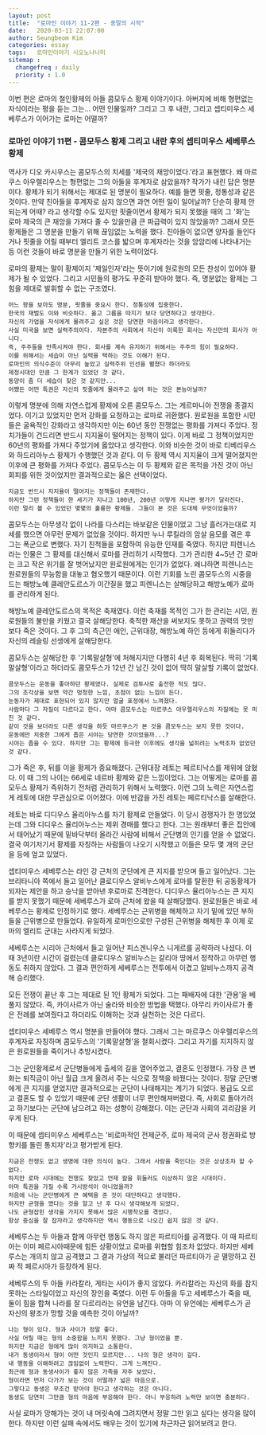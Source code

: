 ```yaml
---
layout: post
title:  "로마인 이야기 11-2편 - 종말의 시작"
date:   2020-03-11 22:07:00
author: Seungbeom Kim
categories: essay
tags:	로마인이야기 시오노나나미
sitemap :
  changefreq : daily
  priority : 1.0
---
```


이번 편은 로마의 철인황제의 아들 콤모두스 황제 이야기이다. 아버지에 비해 형편없는 자식이라는 평을 듣는 그는... 어떤 인물일까? 그리고 그 후 내란, 그리고 셉티미우스 세베루스가 이어가는 로마는 어떨까?

### 로마인 이야기 11편 - 콤모두스 황제 그리고 내란 후의 셉티미우스 세베루스 황제

역사가 디오 카시우스는 콤모두스의 치세를 '제국의 재앙이었다.'라고 표현했다. 왜 마르쿠스 아우렐리우스는 형편없는 그의 아들을 후계자로 삼았을까? 작가가 내린 답은 명분이다. 황제가 되기 위해서는 제대로 된 명분이 필요하다. 예를 들면 핏줄, 정통성과 같은 것이다. 만약 친아들을 후계자로 삼지 않으면 과연 어떤 일이 일어날까? 단순히 황제 안되는게 어때? 라고 생각할 수도 있지만 핏줄이면서 황제가 되지 못했을 때의 그 '화'는 로마 제국의 큰 재앙을 가져다 줄 수 있을만큼 큰 파급력이 있지 않았을까? 그래서 모든 황제들은 그 명분을 만들기 위해 끊임없는 노력을 했다. 친아들이 없으면 양자를 들인다거나 핏줄을 어릴 때부터 엘리트 코스를 밟으며 후계자라는 것을 암암리에 나타내거는 등 이런 것들이 바로 명분을 만들기 위한 노력이었다.

로마의 황제는 말이 황제이지 '제일인자'라는 뜻이기에 원로원의 모든 찬성이 있어야 황제가 될 수 있었다. 그리고 시민들의 평가도 꾸준히 받아야 했다. 즉, 명분없는 황제는 그 힘을 제대로 발휘할 수 없는 구조였다.

```
어느 왕을 보아도 명분, 핏줄을 중요시 한다. 정통성에 집중한다.
한국의 재벌도 이와 비슷하다. 옳고 그름을 따지기 보다 당연하다고 생각한다.
자신의 가업을 자식에게 물려주고 싶은 것은 당연한 마음이라고 생각한다.
사실 미국을 보면 실력주의이다. 자본주의 사회에서 자신이 이룩한 회사는 자신만의 회사가 아니다.
즉, 주주들을 만족시켜야 한다. 회사를 계속 유지하기 위해서는 주주의 힘이 필요하다.
이를 위해서는 세습이 아닌 실력을 택하는 것도 이해가 된다.
로마인의 의식수준이 아무리 높았고 실력주위 인선을 펼쳤다 하더라도
제정시대인 만큼 그 한계가 있었던 것 같다.
동양이 좀 더 세습이 잦은 것 같지만...
어쨌든 어떤 특권은 자신의 핏줄에게 물려주고 싶어 하는 것은 본능아닐까?
```

이렇게 명분에 의해 자연스럽게 황제에 오른 콤모두스. 그는 게르마니아 전쟁을 종결지었다. 이기고 있었지만 먼저 강화를 요청하고는 로마로 귀환했다. 원로원을 포함한 시민들은 굴욕적인 강화라고 생각하지만 이는 60년 동안 전쟁없는 평화를 가져다 주었다. 정치가들이 건드리면 반드시 지지율이 떨어지는 정책이 있다. 이게 바로 그 정책이었지만 60년의 평화를 가져다 주었기에 옳았다고 생각한다. 이와 비슷한 것이 바로 티베리우스와 하드리아누스 황제가 수행했던 것과 같다. 이 두 황제 역시 지지율이 크게 떨어졌지만 이후에 큰 평화를 가져다 주었다. 콤모두스는 이 두 황제와 같은 목적을 가진 것이 아닌 회피를 위한 것이었지만 결과적으로는 옳은 선택이었다.

```
지금도 반드시 지지율이 떨어지는 정책들이 존재한다.
하지만 그런 정책들이 한 세기가 지나고 100년, 200년 이렇게 지나면 평가가 달라진다.
이런 멀리 볼 수 있었던 몇몇의 훌륭한 황제들. 그들이 본 것은 도대체 무엇이었을까?
```

콤모두스는 아무생각 없이 나라를 다스리는 바보같은 인물이었고 그냥 흘러가는대로 치세를 했으면 아무런 문제가 없었을 것이다. 하지만 누나 루킬라의 암살 음모를 겪은 후 그는 폭군으로 변했다. 자기 친척들을 포함하여 유능한 인재를 죽였다. 하지만 피렌니스라는 인물은 그 황제를 대신해서 로마를 관리하기 시작했다. 그가 관리한 4~5년 간 로마는 크고 작은 위기를 잘 벗어났지만 원로원에게는 인기가 없었다. 왜냐하면 피렌니스는 원로원들의 무능함을 대놓고 혐오했기 때문이다. 이런 기회를 노린 콤모두스의 시중을 드는 해방노예 클레안도르스가 이간질을 했고 피렌니스는 살해당하고 해방노예가 로마를 관리하게 된다.

해방노예 클레안도르스의 목적은 축재였다. 이런 축재를 목적인 그가 한 관리는 시민, 원로원들의 불만을 키웠고 결국 살해당한다. 축적한 재산을 써보지도 못하고 권력의 맛만 보다 죽은 것이다. 그 후 그의 측근인 애인, 근위대장, 해방노예 하인 등에게 휘둘리다가 자신의 레슬링 선생에게 살해당한다.

콤모두스는 살해당한 후 '기록말살형'에 처해지지만 다행히 4년 후 회복된다. 딱히 '기록말살형'이라고 하더라도 콤모두스가 12년 간 남긴 것이 없어 딱히 말살할 기록이 없었다.

```
콤모두스는 운동을 좋아하던 황제였다. 실제로 검투사로 출전한 적도 많다.
그의 조각상을 보면 약간 멍청한 느낌, 초점이 없는 느낌이 든다.
눈동자가 제대로 표현되어 있지 않지만 얼굴 표정에서 느껴졌다.
사람마다 그 자질이 다르다고 한다. 아마 콤모두스는 마르쿠스 아우렐리우스의 자질에는 못 미친 것 같다.
같이 것을 보더라도 다른 생각을 하듯 마르쿠스가 본 것을 콤모두스는 보지 못한 것이다.
운동에만 치중한 그에게 좁은 시야는 당연한 것이었을까...?
시야는 좁을 수 있다. 하지만 그는 황제에 등극한 이후에도 생각을 넓히려는 노력조차 없었던 것 같다.
```

그가 죽은 후, 뒤를 이을 황제가 중요해졌다. 근위대장 레토는 페르티낙스를 제위에 앉혔다. 이 때 그의 나이는 66세로 네르바 황제와 같은 느낌이었다. 그는 어떻게는 로마를 콤모두스 황제가 즉위하기 전처럼 관리하기 위해서 노력했다. 이런 그의 노력은 자연스럽게 레토에 대한 무관심으로 이어졌다. 이에 반감을 가진 레토는 페르티낙스를 살해한다.

레토는 바로 디디우스 율리아누스를 차기 황제로 만들었다. 이 당시 경쟁자가 한 명있었는데 그와 디디우스 율리아누스는 제위 경매를 했다고 한다. 그는 원래부터 좋은 집안에서 태어났기 때문에 밑바닥부터 올라간 사람에 비해서 군단병의 인기를 얻을 수 없었다. 결국 여기저기서 황제를 자칭하는 사람들이 나오기 시작했고 이들은 모두 몇 개의 군단을 등에 엎고 있었다.

셉티미우스 세베루스는 라인 강 근처의 군단에게 큰 지지를 받으며 들고 일어났다. 그는 브리타니아 쪽에서 들고 일어난 클로디우스 알비누스에게 로마를 탈환한 뒤 공동황제가 되자는 제안을 하고 승낙을 받아낸 후로마로 진격한다. 디디우스 율리아누스는 큰 지지를 받지 못했기 때문에 세베루스가 로마 근처에 왔을 때 살해당했다. 원로원들은 바로 세베루스는 황제로 인정하기로 했다. 세베루스는 근위병을 해체하고 자기 밑에 있던 부하들을 근위병으로 만들었다. 유일하게 로마인으로만 구성된 근위병을 해체한 후 이제 로마의 엘리트 군대는 사라지게 되었다.

세베루스는 시리아 근처에서 들고 일어난 피스겐니우스 니게르를 공략하러 나셨다. 이 때 3년이란 시간이 걸렸는데 클로디우스 알비누스는 갈리아 땅에서 정착하고 아무런 행동도 취하지 않았다. 그 결과 편안하게 세베루스는 전투에서 이겼고 알비누스까지 공격해 승리했다.

모든 전쟁이 끝난 후 그는 제대로 된 1인 황제가 되었다. 그는 패배자에 대한 '관용'을 베풀지 않았다. 즉, 카이사르가 아닌 술라와 비슷한 방법을 택했다. 아무리 카이사르가 좋은 전례를 보여줬다고 하더라도 이해하는 것과 실천하는 것은 다르다.

셉티미우스 세베루스 역시 명분을 만들어야 했다. 그래서 그는 마르쿠스 아우렐리우스의 후계자로 자칭하며 콤모두스의 '기록말살형'을 철회시켰다. 그리고 자기를 지지하지 않은 원로원들을 죽이거나 추방시켰다.

그는 군인황제로서 군단병들에게 출세의 길을 열어주었고, 결혼도 인정했다. 가장 큰 변화는 퇴직금이 아닌 월급 크게 올려서 주는 식으로 정책을 바꿨다는 것이다. 정말 군단병에게 큰 지지를 얻었지만 결과적으로는 군단이 나태해지는 계기가 되었다. 봉급도 오르고 결혼도 할 수 있었기 때문에 군단 생활이 너무 편안해져버렸다. 즉, 사회로 돌아가려고 하기보다는 군단에 남으려고 하는 성향이 강해졌다. 이는 군단과 사회의 괴리감을 키우게 된다.

이 때문에 셉티미우스 세베루스는 '비로마적인 전제군주, 로마 제국의 군사 정권화로 방향키를 돌린 통치자'라고 평가받게 된다.

```
지금은 전쟁도 없고 생명에 대한 의식이 높다. 그래서 사람을 죽인다는 것은 상상조차 할 수 없다.
하지만 로마 시대에는 전쟁도 잦았고 언제 칼을 휘둘러도 이상하지 않은 시대이다.
아마 특권을 가질 수록 가시방석이 아니었을까?
처음에 나는 군단병에게 큰 혜택을 준 것이 대단하다고 생각했다.
하지만 균형을 깼다는 것을 알고 난 후 다시 생각해보게 되었다.
나도 균형잡힌 생각을 가지지 못해서 많은 시행착오를 겪었다.
항상 중심을 잘 잡자라고 생각하지만 역시 행동으로 나오긴 쉽지 않은 것 같다.
```

세베루스는 두 아들과 함께 아무런 행동도 하지 않은 파르티아를 공격했다. 이 때 파르티아는 이미 페르시아때문에 힘든 상황이었고 로마를 위협할 힘조차 없었다. 하지만 세베루스는 개의치 않고 공격했고 그 결과 가상의 적으로 불리던 파르티아가 곧 멸망하고 진짜 적 페르시아가 등장하게 된다.

세베루스의 두 아들 카라칼라, 게타는 사이가 좋지 않았다. 카라칼라는 자신의 화를 참지 못하는 스타일이었고 자신의 장인을 죽였다. 이런 두 아들을 두고 세베루스가 죽을 때, 둘이 힘을 합쳐 나라를 잘 다르리라는 유언을 남긴다. 아마 이 유언에는 세베루스가 곧 자신의 왕조가 망할 것을 예측한 것이 아닐까?

```
나는 형이 있다. 형과 사이가 정말 좋다.
사실 어릴 때는 형의 소중함을 느끼지 못했다. 그냥 형이었을 뿐.
하지만 지금은 형에게 많이 의지하고 소통한다.
내가 동생이라서 형이 어떤 것인지 모르지만... 나의 형은 생각이 깊다.
내 행동을 이해하려고 끊임없이 노력한다. 그게 느껴진다.
최근에 형과 동생사이가 좋지 않은 가족을 자주 보았다.
형이라면 먼저 다가가 보는 것이 어떨까? 넓은 마음으로.
그렇다고 동생은 무조건 받아야 한다고 생각하는 것은 아니다.
동생도 당연히 그만큼 형의 마음에 부응해야 한다. 아니 부응하려 노력만 보이면 충분하다.
```

사실 로마가 망해가는 것이 내 머릿속에 그려지면서 정말 그만 읽고 싶다는 생각을 많이한다. 하지만 이런 실패 속에서도 배우는 것이 있기에 차근차근 읽어보려고 한다.
